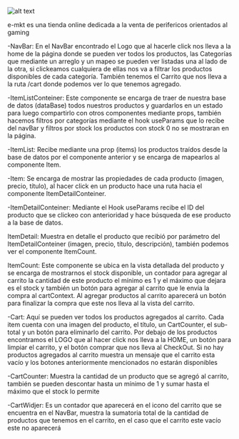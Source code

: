 ![alt text](https://firebasestorage.googleapis.com/v0/b/e-mkt-aff75.appspot.com/o/Mi%20video.gif?alt=media&token=6e8661b5-22ec-4ef9-b92c-63aaf1d7b0db)

e-mkt es una tienda online dedicada a la venta de perifericos orientados al gaming

<!-- ___COMPONENTS___ -->

-NavBar: En el NavBar encontrado el Logo que al hacerle click nos lleva a la home de la página donde se pueden ver todos los productos, las Categorías que mediante un arreglo y un mapeo se pueden ver listadas una al lado de la otra, si clickeamos cualquiera de ellas nos va a filtrar los productos disponibles de cada categoría. También tenemos el Carrito que nos lleva a la ruta /cart donde podemos ver lo que tenemos agregado.

-ItemListConteiner: Este componente se encarga de traer de nuestra base de datos (dataBase) todos nuestros productos y guardarlos en un estado para luego compartirlo con otros componentes mediante props, también hacemos filtros por categorías mediante el hook useParams que lo recibe del navBar y filtros por stock los productos con stock 0 no se mostraran en la página.

-ItemList: Recibe mediante una prop (items) los productos traídos desde la base de datos por el componente anterior y se encarga de mapearlos al componente Item.

-Item: Se encarga de mostrar las propiedades de cada producto (imagen, precio, título), al hacer click en un producto hace una ruta hacia el componente ItemDetailConteiner.

-ItemDetailConteiner: Mediante el Hook useParams recibe el ID del producto que se clickeo con anterioridad y hace búsqueda de ese producto a la base de datos.

ItemDetail: Muestra en detalle el producto que recibió por parámetro del ItemDetailConteiner (imagen, precio, título, descripción), también podemos ver el componente ItemCount.

ItemCount: Este componente se ubica en la vista detallada del producto y se encarga de mostrarnos el stock disponible, un contador para agregar al carrito la cantidad de este producto el mínimo es 1 y el máximo que dejara es el stock y también un botón para agregar al carrito que le envía la compra al cartContext. Al agregar productos al carrito aparecerá un botón para finalizar la compra que este nos lleva al la vista del carrito.

-Cart: Aquí se pueden ver todos los productos agregados al carrito. Cada item cuenta con una imagen del producto, el título, un CartCounter, el sub-total y un botón para eliminarlo del carrito. Por debajo de los productos encontramos el LOGO que al hacer click nos lleva a la HOME, un botón para limpiar el carrito, y el botón comprar que nos lleva al CheckOut. Si no hay productos agregados al carrito muestra un mensaje que el carrito esta vacío y los botones anteriormente mencionados no estarán disponibles

-CartCounter: Muestra la cantidad de un producto que se agregó al carrito, también se pueden descontar hasta un mínimo de 1 y sumar hasta el máximo que el stock lo permite

-CartWidjer: Es un contador que aparecerá en el icono del carrito que se encuentra en el NavBar, muestra la sumatoria total de la cantidad de productos que tenemos en el carrito, en el caso que el carrito este vacío este no aparecerá

